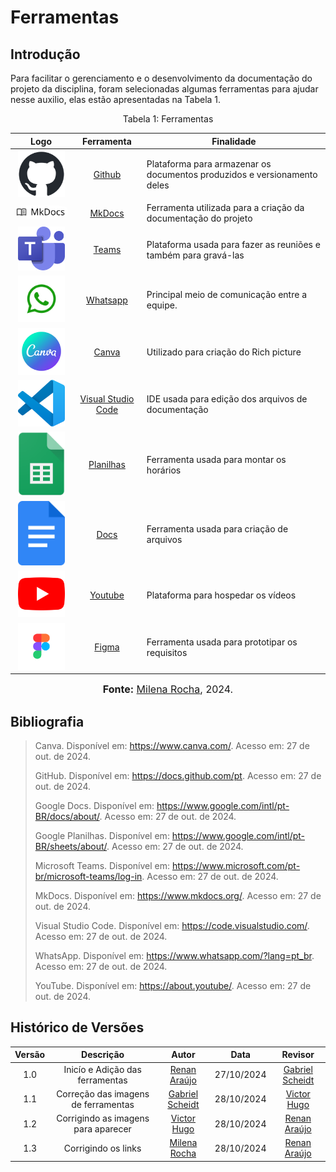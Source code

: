 # Ferramentas 

## Introdução

Para facilitar o gerenciamento e o desenvolvimento da documentação do projeto da disciplina, foram selecionadas algumas ferramentas para ajudar nesse auxilio, elas estão apresentadas na Tabela 1. 


<div style="text-align: center">
<p>Tabela 1: Ferramentas </p>
</div>


| Logo | Ferramenta | Finalidade |
| :-----: | :----: | ----------- |
| <img src="https://github.com/Requisitos-de-Software/2024.2-Sympla/raw/main/docs/assets/ferramentas/github.png" width=75px> | [Github](https://docs.github.com/pt) | Plataforma para armazenar os documentos produzidos e versionamento deles |
| <img style="border-radius: 25%" src="https://github.com/Requisitos-de-Software/2024.2-Sympla/raw/main/docs/assets/ferramentas/mkdocs.png" width=150px> | [MkDocs](https://www.mkdocs.org/) | Ferramenta utilizada para a criação da documentação do projeto |
| <img src="https://github.com/Requisitos-de-Software/2024.2-Sympla/raw/main/docs/assets/ferramentas/teams.png" width=75px> | [Teams](https://www.microsoft.com/pt-br/microsoft-teams/log-in) | Plataforma usada para fazer as reuniões e também para gravá-las |
| <img src="https://github.com/Requisitos-de-Software/2024.2-Sympla/raw/main/docs/assets/ferramentas/whatsapp.png" width=75px> | [Whatsapp](https://www.whatsapp.com/?lang=pt_br) | Principal meio de comunicação entre a equipe.|
| <img src="https://github.com/Requisitos-de-Software/2024.2-Sympla/raw/main/docs/assets/ferramentas/canva.png" width=75> | [Canva]( https://www.canva.com/) | Utilizado para criação do Rich picture |
| <img src="https://github.com/Requisitos-de-Software/2024.2-Sympla/raw/main/docs/assets/ferramentas/vscode.png" width=75px> | [Visual Studio Code](https://code.visualstudio.com/) | IDE usada para edição dos arquivos de documentação |
| <img src="https://github.com/Requisitos-de-Software/2024.2-Sympla/raw/main/docs/assets/ferramentas/panilha.png" width=75px> | [Planilhas](https://www.google.com/intl/pt-BR/sheets/about/) | Ferramenta usada para montar os horários |
| <img src="https://github.com/Requisitos-de-Software/2024.2-Sympla/raw/main/docs/assets/ferramentas/docs.png" width=75px> | [Docs]( https://www.google.com/intl/pt-BR/docs/about/) | Ferramenta usada para criação de arquivos |
| <img src="https://github.com/Requisitos-de-Software/2024.2-Sympla/raw/main/docs/assets/ferramentas/youtube.png" width=75px> | [Youtube]( https://about.youtube/) | Plataforma para hospedar os vídeos |
| <img src="../../assets/ferramentas/figma.png" width=75px> | [Figma]( https://about.youtube/) |Ferramenta usada para prototipar os requisitos |

<font size="3"><p style="text-align: center"><b>Fonte:</b> [Milena Rocha](https://github.com/MilenaFRocha), 2024.</p></font>



## **Bibliografia**

>  Canva. Disponível em: https://www.canva.com/. Acesso em: 27 de out. de 2024.
>
>  GitHub. Disponível em: https://docs.github.com/pt. Acesso em: 27 de out. de 2024.
>
>  Google Docs. Disponível em: https://www.google.com/intl/pt-BR/docs/about/. Acesso em: 27 de out. de 2024.
> 
>  Google Planilhas. Disponível em: https://www.google.com/intl/pt-BR/sheets/about/. Acesso em: 27 de out. de 2024.
>
>  Microsoft Teams. Disponível em: https://www.microsoft.com/pt-br/microsoft-teams/log-in. Acesso em: 27 de out. de 2024.
> 
>  MkDocs. Disponível em: https://www.mkdocs.org/. Acesso em: 27 de out. de 2024.
>
>  Visual Studio Code. Disponível em: https://code.visualstudio.com/. Acesso em: 27 de out. de 2024.
>
>  WhatsApp. Disponível em: https://www.whatsapp.com/?lang=pt_br. Acesso em: 27 de out. de 2024.
> 
>  YouTube. Disponível em: https://about.youtube/. Acesso em: 27 de out. de 2024.
>


## Histórico de Versões

| Versão |          Descrição              |     Autor      |      Data      |   Revisor     |
|:------:|:-------------------------------:|:--------------:|:--------------:|:-------------:|
|  1.0   | Inicío e Adição das ferramentas | [Renan Araújo](https://github.com/renantfm4) | 27/10/2024   | [Gabriel Scheidt](https://github.com/Gxaite)  |
|  1.1   | Correção das imagens de ferramentas | [Gabriel Scheidt](https://github.com/Gxaite) | 28/10/2024   | [Victor Hugo](https://github.com/VHbernardes) | 
|  1.2   | Corrigindo as imagens para aparecer | [Victor Hugo](https://github.com/VHbernardes) | 28/10/2024   |  [Renan Araújo](https://github.com/renantfm4) |
|  1.3   | Corrigindo os links | [Milena Rocha ](https://github.com/MilenaFRocha) | 28/10/2024   |  [Renan Araújo](https://github.com/renantfm4) |
